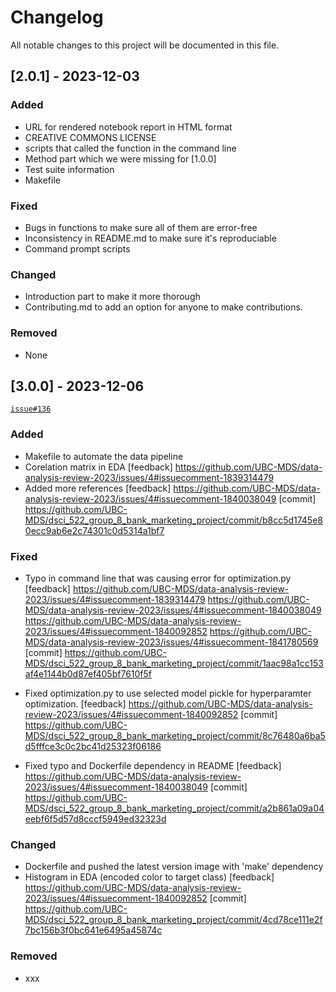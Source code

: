 # Changelog

All notable changes to this project will be documented in this file.


## [2.0.1] - 2023-12-03

### Added

- URL for rendered notebook report in HTML format
- CREATIVE COMMONS LICENSE
- scripts that called the function in the command line
- Method part which we were missing for [1.0.0]
- Test suite information
- Makefile

### Fixed

- Bugs in functions to make sure all of them are error-free
- Inconsistency in README.md to make sure it's reproduciable
- Command prompt scripts

### Changed

- Introduction part to make it more thorough
- Contributing.md to add an option for anyone to make contributions.


### Removed

- None

## [3.0.0] - 2023-12-06

[`issue#136`](https://github.com/UBC-MDS/dsci_522_group_8_bank_marketing_project/issues/136)

### Added

- Makefile to automate the data pipeline
- Corelation matrix in EDA
[feedback] https://github.com/UBC-MDS/data-analysis-review-2023/issues/4#issuecomment-1839314479
- Added more references
[feedback] https://github.com/UBC-MDS/data-analysis-review-2023/issues/4#issuecomment-1840038049
[commit] https://github.com/UBC-MDS/dsci_522_group_8_bank_marketing_project/commit/b8cc5d1745e80ecc9ab6e2c74301c0d5314a1bf7

### Fixed

- Typo in command line that was causing error for optimization.py
[feedback] https://github.com/UBC-MDS/data-analysis-review-2023/issues/4#issuecomment-1839314479
https://github.com/UBC-MDS/data-analysis-review-2023/issues/4#issuecomment-1840038049
https://github.com/UBC-MDS/data-analysis-review-2023/issues/4#issuecomment-1840092852
https://github.com/UBC-MDS/data-analysis-review-2023/issues/4#issuecomment-1841780569
[commit] https://github.com/UBC-MDS/dsci_522_group_8_bank_marketing_project/commit/1aac98a1cc153af4e1144b0d87ef405bf7610f5f

- Fixed optimization.py to use selected model pickle for hyperparamter optimization.
[feedback] https://github.com/UBC-MDS/data-analysis-review-2023/issues/4#issuecomment-1840092852
[commit] https://github.com/UBC-MDS/dsci_522_group_8_bank_marketing_project/commit/8c76480a6ba5d5fffce3c0c2bc41d25323f06186

- Fixed typo and Dockerfile dependency in README
[feedback] https://github.com/UBC-MDS/data-analysis-review-2023/issues/4#issuecomment-1840038049
[commit] https://github.com/UBC-MDS/dsci_522_group_8_bank_marketing_project/commit/a2b861a09a04eebf6f5d57d8cccf5949ed32323d

### Changed

- Dockerfile and pushed the latest version image with 'make' dependency
- Histogram in EDA (encoded color to target class)
[feedback] https://github.com/UBC-MDS/data-analysis-review-2023/issues/4#issuecomment-1840092852
[commit] https://github.com/UBC-MDS/dsci_522_group_8_bank_marketing_project/commit/4cd78ce111e2f7bc156b3f0bc641e6495a45874c

### Removed

- xxx


